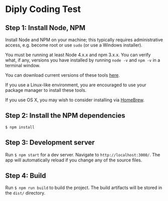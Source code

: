 # Diply Coding Test

## Step 1: Install Node, NPM

Install Node and NPM on your machine; this typically requires administrative access, 
e.g. become root or use `sudo` (or use a Windows installer).

You must be running at least Node 4.x.x and npm 3.x.x. You can verify 
what, if any, versions you have installed by running `node -v` and 
`npm -v` in a terminal window.

You can download current versions of these tools [here](https://nodejs.org/en/download/current/).

If you use a Linux-like environment, you are encouraged to use your
package manager to install these tools.

If you use OS X, you may wish to consider installing via [HomeBrew](http://brew.sh/).

## Step 2: Install the NPM dependencies

`$ npm install`

## Step 3: Development server

Run `$ npm start` for a dev server. Navigate to `http://localhost:3000/`. The app will automatically reload if you change any of the source files.

## Step 4: Build

Run `$ npm run build` to build the project. The build artifacts will be stored in the `dist/` directory.
